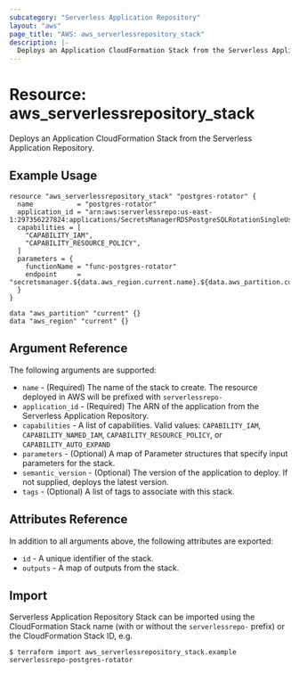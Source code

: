 ```yaml
---
subcategory: "Serverless Application Repository"
layout: "aws"
page_title: "AWS: aws_serverlessrepository_stack"
description: |-
  Deploys an Application CloudFormation Stack from the Serverless Application Repository.
---
```


# Resource: aws_serverlessrepository_stack

Deploys an Application CloudFormation Stack from the Serverless Application Repository.

## Example Usage

```hcl
resource "aws_serverlessrepository_stack" "postgres-rotator" {
  name           = "postgres-rotator"
  application_id = "arn:aws:serverlessrepo:us-east-1:297356227824:applications/SecretsManagerRDSPostgreSQLRotationSingleUser"
  capabilities = [
    "CAPABILITY_IAM",
    "CAPABILITY_RESOURCE_POLICY",
  ]
  parameters = {
    functionName = "func-postgres-rotator"
    endpoint     = "secretsmanager.${data.aws_region.current.name}.${data.aws_partition.current.dns_suffix}"
  }
}

data "aws_partition" "current" {}
data "aws_region" "current" {}
```

## Argument Reference

The following arguments are supported:

* `name` - (Required) The name of the stack to create. The resource deployed in AWS will be prefixed with `serverlessrepo-`
* `application_id` - (Required) The ARN of the application from the Serverless Application Repository.
* `capabilities` - A list of capabilities.
  Valid values: `CAPABILITY_IAM`, `CAPABILITY_NAMED_IAM`, `CAPABILITY_RESOURCE_POLICY`, or `CAPABILITY_AUTO_EXPAND`
* `parameters` - (Optional) A map of Parameter structures that specify input parameters for the stack.
* `semantic_version` - (Optional) The version of the application to deploy. If not supplied, deploys the latest version.
* `tags` - (Optional) A list of tags to associate with this stack.

## Attributes Reference

In addition to all arguments above, the following attributes are exported:

* `id` - A unique identifier of the stack.
* `outputs` - A map of outputs from the stack.

## Import

Serverless Application Repository Stack can be imported using the CloudFormation Stack name (with or without the `serverlessrepo-` prefix) or the CloudFormation Stack ID, e.g.

```
$ terraform import aws_serverlessrepository_stack.example serverlessrepo-postgres-rotator
```
